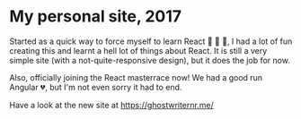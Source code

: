 # My personal site, 2017

Started as a quick way to force myself to learn React :dizzy: :dizzy: :dizzy:, I had a lot of fun creating this and learnt a hell lot of things about React. It is still a very simple site (with a not-quite-responsive design), but it does the job for now. 

Also, officially joining the React masterrace now! We had a good run Angular :broken_heart:, but I'm not even sorry it had to end.

Have a look at the new site at https://ghostwriternr.me/
